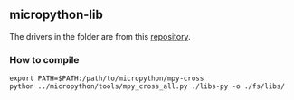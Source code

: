 ## micropython-lib

The drivers in the folder are from this [repository](https://github.com/micropython/micropython-lib).

### How to compile
```shell
export PATH=$PATH:/path/to/micropython/mpy-cross
python ../micropython/tools/mpy_cross_all.py ./libs-py -o ./fs/libs/
```